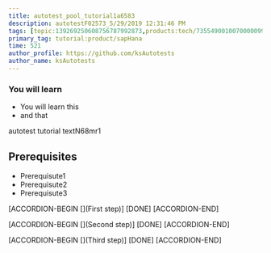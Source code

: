 ```yaml
---
title: autotest_pool_tutorial1a6583
description: autotestF02573_5/29/2019 12:31:46 PM
tags: [topic:139269250608756787992873,products:tech/73554900100700000996,tutorial:experience/advanced]
primary_tag: tutorial:product/sapHana
time: 521
author_profile: https://github.com/ksAutotests
author_name: ksAutotests
---
```

### You will learn
- You will learn this
- and that

autotest tutorial textN68mr1

## Prerequisites
- Prerequisute1
- Prerequisute2
- Prerequisute3

[ACCORDION-BEGIN [](First step)]
[DONE]
[ACCORDION-END]

[ACCORDION-BEGIN [](Second step)]
[DONE]
[ACCORDION-END]

[ACCORDION-BEGIN [](Third step)]
[DONE]
[ACCORDION-END]

